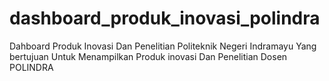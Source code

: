 # dashboard_produk_inovasi_polindra
Dahboard Produk Inovasi Dan Penelitian Politeknik Negeri Indramayu Yang bertujuan Untuk Menampilkan Produk inovasi Dan Penelitian Dosen POLINDRA
